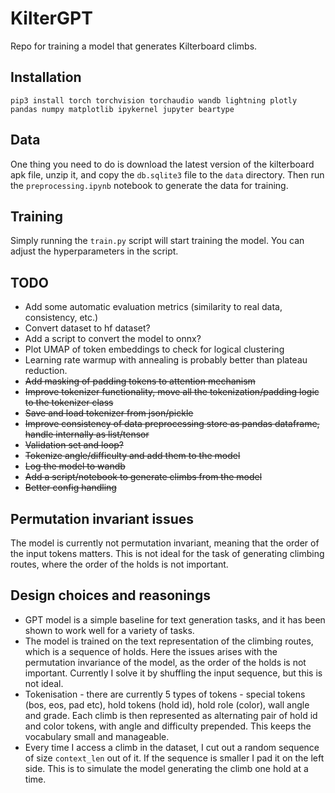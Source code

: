 # KilterGPT

Repo for training a model that generates Kilterboard climbs.

## Installation

`pip3 install torch torchvision torchaudio wandb lightning plotly pandas numpy matplotlib ipykernel jupyter beartype`

## Data

One thing you need to do is download the latest version of the kilterboard apk file, unzip it, and copy the `db.sqlite3` file to the `data` directory.
Then run the `preprocessing.ipynb` notebook to generate the data for training.

## Training

Simply running the `train.py` script will start training the model. You can adjust the hyperparameters in the script.

## TODO

* Add some automatic evaluation metrics (similarity to real data, consistency, etc.)
* Convert dataset to hf dataset?
* Add a script to convert the model to onnx?
* Plot UMAP of token embeddings to check for logical clustering
* Learning rate warmup with annealing is probably better than plateau reduction.
* ~~Add masking of padding tokens to attention mechanism~~
* ~~Improve tokenizer functionality, move all the tokenization/padding logic to the tokenizer class~~
* ~~Save and load tokenizer from json/pickle~~
* ~~Improve consistency of data preprocessing store as pandas dataframe, handle internally as list/tensor~~
* ~~Validation set and loop?~~
* ~~Tokenize angle/difficulty and add them to the model~~
* ~~Log the model to wandb~~
* ~~Add a script/notebook to generate climbs from the model~~
* ~~Better config handling~~

## Permutation invariant issues

The model is currently not permutation invariant, meaning that the order of the input tokens matters.
This is not ideal for the task of generating climbing routes, where the order of the holds is not important.

## Design choices and reasonings

* GPT model is a simple baseline for text generation tasks, and it has been shown to work well for a variety of tasks.
* The model is trained on the text representation of the climbing routes, which is a sequence of holds. Here the issues arises with the permutation invariance of the model, as the order of the holds is not important. Currently I solve it by shuffling the input sequence, but this is not ideal.
* Tokenisation - there are currently 5 types of tokens - special tokens (bos, eos, pad etc), hold tokens (hold id), hold role (color), wall angle and grade. Each climb is then represented as alternating pair of hold id and color tokens, with angle and difficulty prepended. This keeps the vocabulary small and manageable.
* Every time I access a climb in the dataset, I cut out a random sequence of size `context_len` out of it. If the sequence is smaller I pad it on the left side. This is to simulate the model generating the climb one hold at a time.
